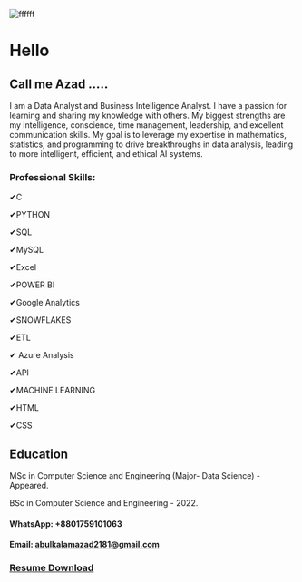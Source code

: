 ![ffffff](https://github.com/Azad2181/Azad2181/assets/121395998/2cad1e29-26d4-423d-9ac9-eea8566ff383)

# Hello
## Call me Azad .....
I am a Data Analyst and Business Intelligence Analyst. I have a passion for learning and sharing my knowledge with others. My biggest strengths are my intelligence, conscience, time management, leadership, and excellent communication skills. My goal is to leverage my expertise in mathematics, statistics, and programming to drive breakthroughs in data analysis, leading to more intelligent, efficient, and ethical AI systems. 

### Professional Skills: 

✔C

✔PYTHON

✔SQL 

✔MySQL 

✔Excel

✔POWER BI

✔Google Analytics

✔SNOWFLAKES

✔ETL

✔ Azure Analysis 

✔API

✔MACHINE LEARNING

✔HTML 

✔CSS


## Education
MSc in Computer Science and Engineering (Major- Data Science) - Appeared.

BSc in Computer Science and Engineering - 2022.


#### WhatsApp: +8801759101063
#### Email: abulkalamazad2181@gmail.com

### [Resume Download](https://drive.google.com/uc?export=download&id=1oXpiECJn4FJBfrkYzRBCcN2AyGzK5MSR)




